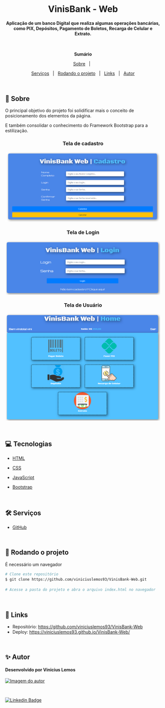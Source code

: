 <h1 align="center">VinisBank - Web</h1>
<h4 align="center">Aplicação de um banco Digital que realiza algumas operações bancárias, como PIX, Depósitos, Pagamento de Boletos, Recarga de Celular e Extrato.</h4> &#xa0;

**<p align="center">Sumário</p>**
<p align="center">
<a href="#dart-sobre">Sobre</a> &#xa0; | &#xa0;
</p>
<p align="center">
<a href="#hammer_and_wrench-serviços">Serviços</a> &#xa0; | &#xa0;
<a href="#scroll-rodando-o-projeto">Rodando o projeto</a> &#xa0; | &#xa0;
<a href="#link-links">Links</a> &#xa0; | &#xa0;
<a href="#sparkles-autor">Autor</a>
</p>

 &#xa0;
 
## :dart: Sobre
<p>O principal objetivo do projeto foi solidificar mais o conceito de posicionamento dos elementos da página.</p>
<p>E também consolidar o conhecimento do Framework Bootstrap para a estilização.</p>

<div align="center">
<h3> Tela de cadastro</h3>
<img align="center" alt="Print da tela de cadastro da aplicação"width="500" src="./assets/images/tela-cadastro.png">
</div>

<div align="center">
<h3> Tela de Login</h3>
<img align="center" alt="Print da tela de login da aplicação"width="500" src="./assets/images/tela-login.png">
</div>

<div align="center">
<h3> Tela de Usuário</h3>
<img align="center" alt="Print da tela principal da aplicação"width="500" src="./assets/images/print-tela-principal.PNG">
</div>

&#xa0;

## :computer: Tecnologias
* [HTML](https://developer.mozilla.org/pt-BR/docs/Web/HTML)

* [CSS](https://www.w3schools.com/css/)

* [JavaScript](https://www.javascript.com/)

* [Bootstrap](https://getbootstrap.com/)

&#xa0;

## :hammer_and_wrench: Serviços
* <a href="https://github.com/">GitHub</a>


&#xa0;

## :scroll: Rodando o projeto
É necessário um navegador

```bash
# Clone este repositório
$ git clone https://github.com/viniciuslemos93/VinisBank-Web.git

# Acesse a pasta do projeto e abra o arquivo index.html no navegador
```

&#xa0;

## :link: Links
* Repositório: https://github.com/viniciuslemos93/VinisBank-Web
* Deploy: https://viniciuslemos93.github.io/VinisBank-Web/

&#xa0;

## :sparkles: Autor

<h4>Desenvolvido por Vinicius Lemos</h4>

<a href="https://github.com/viniciuslemos93">
<img src="https://github.com/viniciuslemos93.png" width="150px" alt="Imagem do autor">
</a>

&#xa0;

[![Linkedin Badge](https://img.shields.io/badge/-Vinicius%20Lemos-blue?style=flat-square&logo=Linkedin&logoColor=white&link=https://www.linkedin.com/in/viniciuslemos93/)](https://www.linkedin.com/in/viniciuslemos93/)<br>
